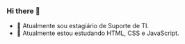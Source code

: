 ### Hi there 👋

- 🔭 Atualmente sou estagiário de Suporte de TI.
- 🌱 Atualmente estou estudando HTML, CSS e JavaScript.
